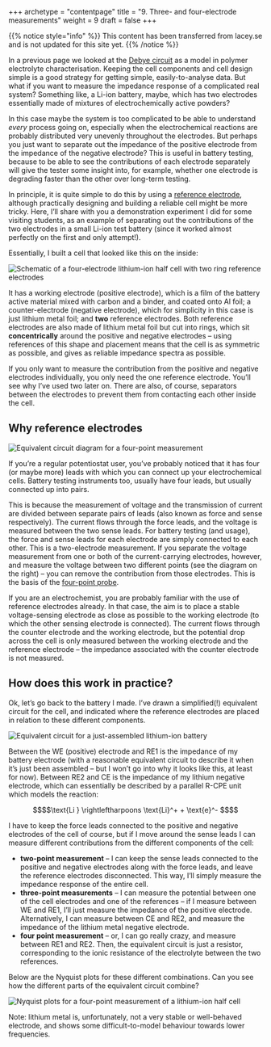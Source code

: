 +++
archetype = "contentpage"
title = "9. Three- and four-electrode measurements"
weight = 9
draft = false
+++

{{% notice style="info" %}}
This content has been transferred from lacey.se and is not updated for this site yet.
{{% /notice %}}

In a previous page we looked at the [Debye circuit](/experimental-electrochemistry/eis/debye-circuit) as a model in polymer electrolyte characterisation. Keeping the cell components and cell design simple is a good strategy for getting simple, easily-to-analyse data. But what if you want to measure the impedance response of a complicated real system? Something like, a Li-ion battery, maybe, which has two electrodes essentially made of mixtures of electrochemically active powders?

In this case maybe the system is too complicated to be able to understand *every* process going on, especially when the electrochemical reactions are probably distributed very unevenly throughout the electrodes. But perhaps you just want to separate out the impedance of the positive electrode from the impedance of the negative electrode? This is useful in battery testing, because to be able to see the contributions of each electrode separately will give the tester some insight into, for example, whether one electrode is degrading faster than the other over long-term testing.

In principle, it is quite simple to do this by using a [reference electrode](https://en.wikipedia.org/wiki/Reference_electrode), although practically designing and building a reliable cell might be more tricky. Here, I’ll share with you a demonstration experiment I did for some visiting students, as an example of separating out the contributions of the two electrodes in a small Li-ion test battery (since it worked almost perfectly on the first and only attempt!).

Essentially, I built a cell that looked like this on the inside:

![Schematic of a four-electrode lithium-ion half cell with two ring reference electrodes](/images/experimental-electrochemistry/eis/diag-4point.png?width=300px)

It has a working electrode (positive electrode), which is a film of the battery active material mixed with carbon and a binder, and coated onto Al foil; a counter-electrode (negative electrode), which for simplicity in this case is just lithium metal foil; and **two** reference electrodes. Both reference electrodes are also made of lithium metal foil but cut into rings, which sit **concentrically** around the positive and negative electrodes – using references of this shape and placement means that the cell is as symmetric as possible, and gives as reliable impedance spectra as possible.

If you only want to measure the contribution from the positive and negative electrodes individually, you only need the one reference electrode. You’ll see why I’ve used two later on. There are also, of course, separators between the electrodes to prevent them from contacting each other inside the cell.

## Why reference electrodes

![Equivalent circuit diagram for a four-point measurement](/images/experimental-electrochemistry/eis/ec-force-sense.svg?width=200px)

If you’re a regular potentiostat user, you’ve probably noticed that it has four (or maybe more) leads with which you can connect up your electrochemical cells. Battery testing instruments too, usually have four leads, but usually connected up into pairs.

This is because the measurement of voltage and the transmission of current are divided between separate pairs of leads (also known as force and sense respectively). The current flows through the force leads, and the voltage is measured between the two sense leads. For battery testing (and usage), the force and sense leads for each electrode are simply connected to each other. This is a two-electrode measurement. If you separate the voltage measurement from one or both of the current-carrying electrodes, however, and measure the voltage between two different points (see the diagram on the right) – you can remove the contribution from those electrodes. This is the basis of the [four-point probe](https://en.wikipedia.org/wiki/Four-terminal_sensing).

If you are an electrochemist, you are probably familiar with the use of reference electrodes already. In that case, the aim is to place a stable voltage-sensing electrode as close as possible to the working electrode (to which the other sensing electrode is connected). The current flows through the counter electrode and the working electrode, but the potential drop across the cell is only measured between the working electrode and the reference electrode – the impedance associated with the counter electrode is not measured.

## How does this work in practice?

Ok, let’s go back to the battery I made. I’ve drawn a simplified(!) equivalent circuit for the cell, and indicated where the reference electrodes are placed in relation to these different components.

![Equivalent circuit for a just-assembled lithium-ion battery](/images/experimental-electrochemistry/eis/ec-4-electrode.svg?height=160px)

Between the WE (positive) electrode and RE1 is the impedance of my battery electrode (with a reasonable equivalent circuit to describe it when it’s just been assembled – but I won’t go into why it looks like this, at least for now). Between RE2 and CE is the impedance of my lithium negative electrode, which can essentially be described by a parallel R-CPE unit which models the reaction:

```math
$$\text{Li } \rightleftharpoons \text{Li}^+ + \text{e}^- $$
```

I have to keep the force leads connected to the positive and negative electrodes of the cell of course, but if I move around the sense leads I can measure different contributions from the different components of the cell:

- **two-point measurement** – I can keep the sense leads connected to the positive and negative electrodes along with the force leads, and leave the reference electrodes disconnected. This way, I’ll simply measure the impedance response of the entire cell.
- **three-point measurements** – I can measure the potential between one of the cell electrodes and one of the references – if I measure between WE and RE1, I’ll just measure the impedance of the positive electrode. Alternatively, I can measure between CE and RE2, and measure the impedance of the lithium metal negative electrode.
- **four point measurement** – or, I can go really crazy, and measure between RE1 and RE2. Then, the equivalent circuit is just a resistor, corresponding to the ionic resistance of the electrolyte between the two references.

Below are the Nyquist plots for these different combinations. Can you see how the different parts of the equivalent circuit combine?

![Nyquist plots for a four-point measurement of a lithium-ion half cell](/images/experimental-electrochemistry/eis/4point.png?width=450px)

Note: lithium metal is, unfortunately, not a very stable or well-behaved electrode, and shows some difficult-to-model behaviour towards lower frequencies.